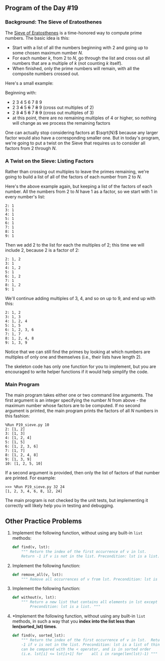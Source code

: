 ## Program of the Day #19

### Background: The Sieve of Eratosthenes

The [Sieve of Eratosthenes](https://en.wikipedia.org/wiki/Sieve_of_Eratosthenes) is a time-honored way to compute prime numbers. The basic idea is this:

* Start with a list of all the numbers beginning with 2 and going up to some chosen maximum number $N$.
* For each number $k$, from $2$ to $N$, go through the list and cross out all numbers that are a multiple of $k$ (not counting $k$ itself).
* When finished, only the prime numbers will remain, with all the composite numbers crossed out.

Here's a small example:

Beginning with:

* 2 3 4 5 6 7 8 9
* 2 3 ~~4~~ 5 ~~6~~ 7 ~~8~~ 9 (cross out multiples of 2)
* 2 ~~3~~ ~~4~~ 5 ~~6~~ 7 ~~8~~ ~~9~~ (cross out multiples of 3)
* at this point, there are no remaining multiples of 4 or higher, so nothing will change as we process the remaining factors

One can actually stop considering factors at $\sqrt{N}$ because any larger factor would also have a corresponding smaller one. But in today's program, we're going to put a twist on the Sieve that requires us to consider all factors from 2 through $N$.

### A Twist on the Sieve: Listing Factors

Rather than crossing out multiples to leave the primes remaining, we're going to build a list of all of the factors of each number from $2$ to $N$.

Here's the above example again, but keeping a list of the factors of each number. All the numbers from 2 to $N$ have 1 as a factor, so we start with 1 in every number's list:

```
2: 1
3: 1
4: 1
5: 1
6: 1
7: 1
8: 1
9: 1
```

Then we add 2 to the list for each the multiples of 2; this time we will include 2, because 2 is a factor of 2:

```
2: 1, 2
3: 1
4: 1, 2
5: 1
6: 1, 2
7: 1
8: 1, 2
9: 1
```

We'll continue adding multiples of 3, 4, and so on up to 9, and end up with this:

```
2: 1, 2
3: 1, 3
4: 1, 2, 4
5: 1, 5
6: 1, 2, 3, 6
7: 1, 7
8: 1, 2, 4, 8
9: 1, 3, 9
```

Notice that we can still find the primes by looking at which numbers are multiples of only one and themselves (i.e., their lists have length 2).

The skeleton code has only one function for you to implement, but you are encouraged to write helper functions if it would help simplify the code.

### Main Program

The main program takes either one or two command line arguments. The first argument is an integer specifying the number $N$ from above - the maximum number whose factors are to be computed. If no second argument is printed, the main program prints the factors of all $N$ numbers in this fashion:

```
%Run P19_sieve.py 10
2: [1, 2]
3: [1, 3]
4: [1, 2, 4]
5: [1, 5]
6: [1, 2, 3, 6]
7: [1, 7]
8: [1, 2, 4, 8]
9: [1, 3, 9]
10: [1, 2, 5, 10]
```

If a second argument is provided, then only the list of factors of that number are printed. For example:

```
>>> %Run P19_sieve.py 32 24
[1, 2, 3, 4, 6, 8, 12, 24]
```

The main program is not checked by the unit tests, but implementing it correctly will likely help you in testing and debugging.

## Other Practice Problems

1. Implement the following function, without using any built-in `list` methods:

   ```python
   def find(v, lst):
       """ Return the index of the first occurrence of v in lst. 
       Return -1 if v is not in the list. Precondition: lst is a list. """
   
   ```

2. Implement the following function:

   ```python
   def remove_all(v, lst):
       """ Remove all occurrences of v from lst. Precondition: lst is a list. """
   
   ```

3. Implement the following function:

   ```python
   def without(v, lst):
       """ Return a new list that contains all elements in lst except those equal to v.
           Precondition: lst is a list. """
   
   ```

4. *Implement the following function, without using any built-in `list` methods, in such a way that you **index into the list less than len(sorted_lst) times**.

   ```python
   def find(v, sorted_lst):
       """ Return the index of the first occurrence of v in lst.  Return
       -1 if v is not in the list. Precondition: lst is a list of things that
       can be compared with the < operator, and is in sorted order 
       (i.e. lst[i] <= lst[i+1] for    all i in range(len(lst)-1) """
   ```

   